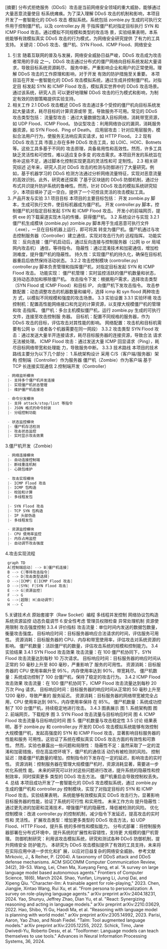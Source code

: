 [摘要] 
分布式拒绝服务（DDoS）攻击是当前网络安全领域的重大威胁，能够通过大量恶意流量使目
标系统瘫痪。为了深入理解 DDoS 攻击的机制和影响，本项目开发了一套智能化的 DDoS 攻击
模拟系统。系统包括 zombie.py 生成的可执行文件用于控制僵尸机，以及 controller.py 用
于指挥僵尸机对指定目标执行 SYN 和 ICMP Flood 攻击。通过模拟不同规模和类型的攻击场
景，实验结果表明，本系统能够有效模拟真实 DDoS 攻击的行为模式，为网络安全研究提供
了有力的工具支持。
关键词：DDoS 攻击、僵尸机、SYN Flood、ICMP Flood、网络安全
1. 引言 
随着互联网的普及与发展，网络安全威胁日益严峻，DDoS 攻击成为攻击者常用的手段
之一。DDoS 攻击通过分布式的僵尸网络向目标系统发起大量请求，导致目标系统资源耗尽，
服务中断，严重影响企业和用户的正常使用。理解 DDoS 攻击的工作原理和影响，对于开发
有效的防护措施至关重要。
本项目旨在开发一套智能化的 DDoS 攻击模拟系统，通过生成并控制僵尸机，对指定目
标发起 SYN 和 ICMP Flood 攻击，模拟真实世界中的 DDoS 攻击场景。通过该系统，研究人员
可以更好地理解 DDoS 攻击的行为模式和影响，为制定有效的防御策略提供实验支持。
2. 相关工作 
2.1 DDoS 攻击概述
DDoS 攻击通过多个受控的僵尸机向目标系统发起大量请求，耗尽目标的计算资源或带
宽，导致服务不可用。常见的 DDoS 攻击类型包括：
流量型攻击：通过大量数据包涌入目标网络，消耗带宽资源，如 UDP Flood、ICMP Flood。
协议型攻击：利用网络协议的漏洞，消耗服务器资源，如 SYN Flood、Ping of Death。
应用层攻击：针对应用层服务，模拟合法用户行为，使服务无法响应真实请求，如 HTTP Flood。
2.2 现有 DDoS 攻击工具
市面上存在多种 DDoS 攻击工具，如 LOIC、HOIC、Botnets 等。这些工具多基于不同的
攻击原理，具备易用性和高效性。然而，许多工具缺乏灵活性和可控性，难以适应复杂多变
的攻击需求。本项目开发的系统旨在弥补这些不足，通过脚本化控制实现更高的灵活性和可
定制性。
2.3 相关研究综述
近年来，研究人员对 DDoS 攻击的检测与防御进行了大量研究。例如，基于机器学习的
DDoS 检测方法通过分析网络流量特征，实现对恶意流量的高效识别。此外，研究者还探索
了基于区块链的 DDoS 防御机制，通过分布式共识提升防护系统的鲁棒性。然而，针对 DDoS
攻击的模拟系统研究较少，本项目填补了这一空白，提供了一个可控且灵活的攻击模拟工具。
3. 产品开发与实验
3.1 项目目标
本项目的主要目标包括：
开发 zombie.py 脚本，生成可执行文件，使目标机器成为僵尸机。
开发 controller.py 脚本，控制僵尸机对指定目标发起 SYN 和 ICMP Flood 攻击。
开发小的前端网页，提供 exe 的下载渠道实现木马的传播，获得僵尸机。
3.2 系统设计与实现
3.2.1 僵尸机生成模块 (zombie.py)
zombie.py 脚本用于生成恶意可执行文件（.exe），一旦在目标机器上运行，即可将其
转变为僵尸机。僵尸机通过与攻击控制服务器（Controller）建立通信，实现对攻击行为的
远程指挥。
功能实现：
反向连接：僵尸机启动后，通过反向连接与控制服务器（公网 ip or 局域网内攻击机）
通信，等待指令。
隐蔽性：通过混淆技术和加密通信，增加检测难度，提升僵尸机的隐蔽性。
持久性：实现僵尸机的持久化，确保在目标机器重启后依然保持活动状态。
3.2.2 攻击控制模块 (controller.py)
controller.py 脚本负责管理和指挥僵尸机，对指定目标发起 SYN 和 ICMP Flood 攻击。
功能实现：
僵尸机管理：实时监控活跃的僵尸机数量和状态，支持动态添加和移除僵尸机。
攻击指令下发：根据用户需求，选择攻击类型（SYN Flood 或 ICMP Flood）和目标 IP，
向僵尸机下发攻击指令。
攻击参数配置：动态调整攻击的机器数量和编号，选择 icmp 和 syn flood 两种攻击方
式，以模拟不同规模和强度的攻击场景。
3.3 实验设置
3.3.1 实验环境
攻击控制机：配置高性能网络接口和充足的计算资源，以支撑大规模僵尸机的管理和攻
击指挥。
僵尸机：多台主机模拟僵尸机，运行 zombie.py 生成的可执行文件，连接至攻击控制服
务器。
目标机：配置不同规格的服务器，作为 DDoS 攻击的目标，评估攻击对其性能的影响。
网络配置：攻击机和目标机需要有公网 ip（或者各个机器需要在同一网段）
3.3.2 攻击类型
SYN Flood 攻击：通过发送大量半开连接请求，耗尽目标服务器的连接资源，导致合法
请求无法被处理。
ICMP Flood 攻击：通过发送大量 ICMP 回显请求（Ping），耗尽目标网络带宽和处理能
力，导致服务中断。
3.3.3 技术路线
本项目的技术路线主要分为以下几个部分：
1.系统架构设计
采用 C/S（客户端/服务器）架构
控制端（Controller）作为服务器
僵尸机（Zombie）作为客户端
基于 TCP 长连接实现通信
2.控制端开发（Controller）
```c
 - 网络监听模块
 |- 支持多个僵尸机并发连接
 |- 实现僵尸机状态管理
 |- 维护僵尸机连接池
 
 - 命令分发模块
 |- 支持 attack/stop/list 等指令
 |- JSON 格式的命令封装
 |- 分组控制功能
 
 - 状态监控模块
 |- 僵尸机存活检测
 |- 攻击状态监控
 |- 实时显示攻击效果
```
3.僵尸机开发（Zombie）
```c
 - 网络连接模块
 |- 自动连接控制端
 |- 断线重连机制
 |- 心跳包维护
 
 - 攻击实现模块
 |- ICMP Flood 攻击
 |- ICMP 包构造
 |- 校验和计算
 |- 多线程发包
 
 |- SYN Flood 攻击
 |- TCP SYN 包构造
 |- IP 头部伪造
 |- 多线程发包
 
 - 资源监控模块
 |- CPU 使用率监控
 |- 内存占用监控
 |- 自动调节攻击强度
```
4.攻击实现流程
```c
 graph TD
 A[控制端启动] --> B[僵尸机连接]
 B --> C[等待攻击指令]
 C --> D{攻击类型选择}
 D -->|ICMP| E[ICMP Flood 攻击]
 D -->|SYN| F[SYN Flood 攻击]
 E --> G[资源监控]
 F --> G
 G -->|超限| H[自动调节]
 H --> C
```
5.关键技术点
原始套接字（Raw Socket）编程
多线程并发控制
网络协议包构造
系统资源监控
动态负载调节
6.安全性考虑
管理员权限检查
异常处理机制
资源使用限制
攻击强度控制
3.3.4 评价指标
攻击流量：单位时间内发送的数据包数量，衡量攻击强度。
目标响应时间：目标服务器响应合法请求的时间，评估服务可用性。
资源消耗：目标服务器的 CPU、内存和带宽使用率，评估攻击对系统资源的影响。
僵尸机数量：活跃僵尸机的数量，评估攻击系统的规模和控制能力。
3.4 实验结果
3.4.1 SYN Flood 攻击效果
攻击流量：在 100 僵尸机协同下，SYN Flood 攻击流量达到每秒 10 万次请求。
目标响应时间：目标服务器的响应时间从正常的 50 毫秒上升至 800 毫秒，严重影响了
服务的可用性。
资源消耗：目标服务器的 CPU 使用率飙升至 95%，内存使用率达到 90%，带宽耗尽。
僵尸机数量：系统成功控制了 100 台僵尸机，保持了稳定的攻击行为。
3.4.2 ICMP Flood 攻击效果
攻击流量：在 100 僵尸机协同下，ICMP Flood 攻击流量达到每秒 20 万次 Ping 请求。
目标响应时间：目标服务器的响应时间从正常的 50 毫秒上升至 1200 毫秒，导致严重的
服务延迟。
资源消耗：目标服务器的网络带宽被完全占用，CPU 使用率达到 98%，内存使用率保持
在 85%。
僵尸机数量：系统成功控制了 100 台僵尸机，持续稳定地进行攻击。
3.4.3 图表展示
图 1. 系统架构图
图 2. 前端网页，下载程序
图 3. SYN Flood 攻击流量与目标响应时间
图 4. ICMP Flood 攻击流量与目标响应时间
图 5. 僵尸机数量与攻击稳定性
3.5 讨论
结果表明，基于 zombie.py 和 controller.py 开发的 DDoS 攻击模拟系统能够有效控制
大规模僵尸机，发起高强度的 SYN 和 ICMP Flood 攻击，显著影响目标服务器的性能和服务
可用性。这验证了系统在模拟真实 DDoS 攻击方面的有效性和可靠性。
然而，实验也暴露出一些问题和局限性：
隐蔽性不足：虽然采取了一定的混淆和加密措施，但在高监控环境下，僵尸机的通信活
动仍有被检测的风险。
控制延迟：随着僵尸机数量的增加，控制指令的下发存在一定的延迟，影响攻击的实时
性。
资源消耗：控制服务器在管理大规模僵尸机时，资源消耗显著，需要进一步优化系统性
能。
未来的研究可以针对这些问题进行改进，提升系统的隐蔽性和控制效率，同时探索更多
类型的 DDoS 攻击方法。
僵尸机重启会导致控制权丢失。
4. 总结 
本项目成功开发了一套智能化的 DDoS 攻击模拟系统，通过 zombie.py 生成的僵尸机和
controller.py 控制模块，实现了对指定目标的 SYN 和 ICMP Flood 攻击。实验结果表明，
系统能够有效模拟真实 DDoS 攻击行为，显著影响目标服务器的性能，验证了系统的可行性
和实用性。
未来工作方向
提升隐蔽性：通过更先进的加密和混淆技术，增强僵尸机的隐蔽性，降低被检测的风险。
优化控制模块：改进 controller.py 的控制机制，减少指令下发延迟，提高攻击的实时性和
灵活性。
扩展攻击类型：增加更多类型的 DDoS 攻击方法，如 UDP Flood、HTTP Flood，提升系
统的多样性和模拟能力。
分布式部署：将控制服务器部署在分布式环境中，提升系统的扩展性和容错性，支持更
大规模的僵尸机管理。
防御机制研究：利用该攻击模拟系统，研究和测试各种 DDoS 防御机制，提升网络安全
防护能力。
本研究为 DDoS 攻击模拟提供了有效的工具支持，未来将在实际应用中进一步优化和扩
展，以应对日益复杂的网络安全威胁。
参考文献 
Mirkovic, J., & Reiher, P. (2004). A taxonomy of DDoS attack and DDoS defense 
mechanisms. ACM SIGCOMM Computer Communication Review, 34(2), 39-53.
Wang, Lei, Chen Ma, Xueyang Feng, et al. "A survey on large language model based 
autonomous agents." Frontiers of Computer Science, 18(6), March 2024.
Shao, Yunfan, Linyang Li, Junqi Dai, and Xipeng Qiu. "Character-llm: A trainable 
agent for role-playing," 2023.
Chen, Jiangjie, Xintao Wang, Rui Xu, et al. "From persona to personalization: A 
survey on role-playing language agents." arXiv preprint arXiv:2404.18231, 2024.
Yao, Shunyu, Jeffrey Zhao, Dian Yu, et al. "React: Synergizing reasoning and 
acting in language models." arXiv preprint arXiv:2210.03629, 2022.
Hao, Shibo, Yi Gu, Haodi Ma, et al. "Reasoning with language model is planning 
with world model." arXiv preprint arXiv:2305.14992, 2023.
Parisi, Aaron, Yao Zhao, and Noah Fiedel. "Talm: Tool augmented language models." 
arXiv preprint arXiv:2205.12255, 2022.
Schick, Timo, Jane Dwivedi-Yu, Roberto Dessı, et al. "Toolformer: Language models 
can teach themselves to use tools." Advances in Neural Information Processing 
Systems, 36, 2024.
